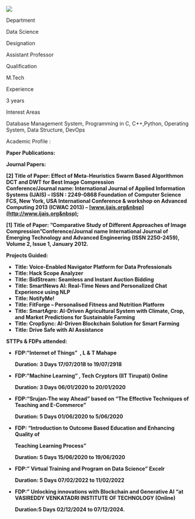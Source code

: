[![](/sites/default/files/styles/faculty_images/public/2025-04/harsha.png?itok=MCfv7nrw)](/sites/default/files/2025-04/harsha.png)

Department

Data Science

Designation

Assistant Professor

Qualification

M.Tech

Experience

3 years

Interest Areas

Database Management System, Programming in C, C++,Python, Operating System, Data Structure, DevOps

Academic Profile :

**Paper Publications:**

**Journal Papers:**

**[2] Title of Paper: Effect of Meta-Heuristics Swarm Based Algorithmon DCT and DWT for Best Image Compression**  
**Conference/Journal name: International Journal of Applied Information Systems (IJAIS) – ISSN : 2249-0868 Foundation of Computer Science FCS, New York, USA International Conference & workshop on Advanced Computing 2013 (ICWAC 2013) – [www.ijais.org&nbsp](http://www.ijais.org&nbsp);**

**[1] Title of Paper: ”Comparative Study of Different Approaches of Image Compression”Conference/Journal name International Journal of Emerging Technology and Advanced Engineering (ISSN 2250-2459), Volume 2, Issue 1, January 2012.**

**Projects Guided:**

* **Title: Voice-Enabled Navigator Platform for Data Professionals**
* **Title: Hack Scope Analyzer**
* **Title: BidStream: Seamless and Instant Auction Bidding**
* **Title: SmartNews Al: Real-Time News and Personalized Chat Experience using NLP**
* **Title: NotifyMe!**
* **Title: FitForge – Personalised Fitness and Nutrition Platform**
* **Title: SmartAgro: AI-Driven Agricultural System with Climate, Crop, and Market Predictions for Sustainable Farming**
* **Title: CropSync: AI-Driven Blockchain Solution for Smart Farming**
* **Title: Drive Safe with AI Assistance**

**STTPs & FDPs attended:**

* **FDP:”Internet of Things”  , L & T Mahape**

  **Duration: 3 Days 17/07/2018 to 19/07/2918**
* **FDP:”Machine Learning” , Tech Cryptors (IIT Tirupati) Online**

  **Duration: 3 Days 06/01/2020 to 20/01/2020**
* **FDP:“Srujan-The way Ahead” based on “The Effective Techniques of Teaching and E-Commerce”**

  **Duration: 5 Days 01/06/2020 to 5/06/2020**
* **FDP: “Introduction to Outcome Based Education and Enhancing Quality of**

  **Teaching Learning Process”**

  **Duration: 5 Days 15/06/2020 to 19/06/2020**
* **FDP:” Virtual Training and Program on Data Science” Excelr**

  **Duration: 5 Days 07/02/2022 to 11/02/2022**
* **FDP:” Unlocking innovations with Blockchain and Generative AI “at VASIREDDY VENKATADRI INSTITUTE OF TECHNOLOGY (Online)**

  **Duration:5 Days 02/12/2024 to 07/12/2024.**